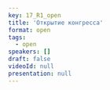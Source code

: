 ```yaml
---
key: 17_R1_open
title: 'Открытие конгресса'
format: open
tags:
  - open
speakers: []
draft: false
videoId: null
presentation: null
---
```

